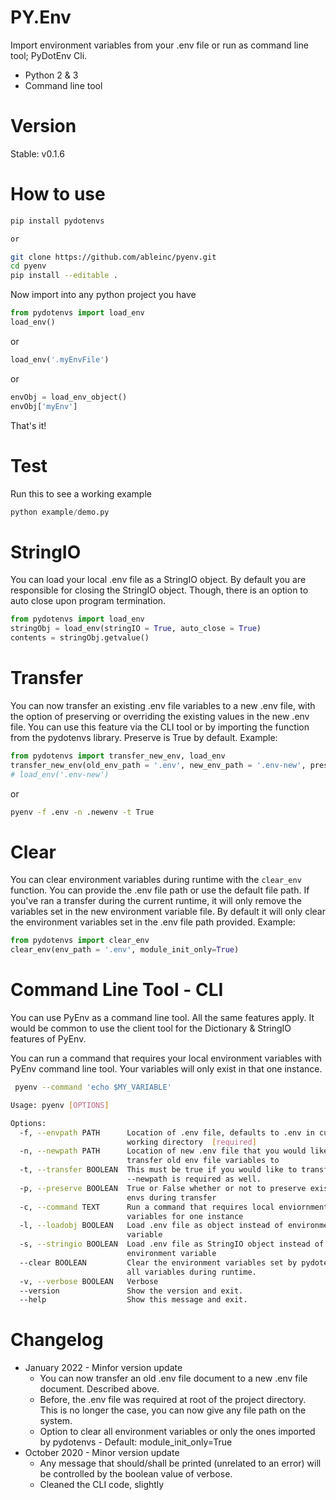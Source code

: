 # PY.Env
Import environment variables from your .env file or run as command line tool; PyDotEnv Cli.
* Python 2 & 3
* Command line tool

# Version
Stable: v0.1.6

# How to use
```bash
pip install pydotenvs

or 

git clone https://github.com/ableinc/pyenv.git
cd pyenv
pip install --editable .
```
Now import into any python project you have <br />
``` python
from pydotenvs import load_env
load_env()
```
or <br />
```python 
load_env('.myEnvFile')
```
or <br />
```python 
envObj = load_env_object()
envObj['myEnv']
```
That's it!

# Test
Run this to see a working example
```python
python example/demo.py
``` 

# StringIO
You can load your local .env file as a StringIO object. 
By default you are responsible for closing the StringIO
object. Though, there is an option to auto close upon program
termination.

```python
from pydotenvs import load_env
stringObj = load_env(stringIO = True, auto_close = True)
contents = stringObj.getvalue()
```

# Transfer
You can now transfer an existing .env file variables to a new .env file,
with the option of preserving or overriding the existing values in the new
.env file. You can use this feature via the CLI tool or by importing the
function from the pydotenvs library. Preserve is True by default. Example:
```python
from pydotenvs import transfer_new_env, load_env
transfer_new_env(old_env_path = '.env', new_env_path = '.env-new', preserve = True)
# load_env('.env-new')
```
or
```bash
pyenv -f .env -n .newenv -t True
```

# Clear
You can clear environment variables during runtime with the ```clear_env``` 
function. You can provide the .env file path or use the default file path.
If you've ran a transfer during the current runtime, it will only remove the
variables set in the new environment variable file. By default it will only
clear the environment variables set in the .env file path provided. Example:
```python
from pydotenvs import clear_env
clear_env(env_path = '.env', module_init_only=True)
```

# Command Line Tool - CLI
You can use PyEnv as a command line tool. All the same features apply.
It would be common to use the client tool for the Dictionary & StringIO 
features of PyEnv.

You can run a command that requires your local environment variables
with PyEnv command line tool. Your variables will only exist in 
that one instance.

```bash
 pyenv --command 'echo $MY_VARIABLE'
 ```

```bash
Usage: pyenv [OPTIONS]

Options:
  -f, --envpath PATH      Location of .env file, defaults to .env in current
                          working directory  [required]
  -n, --newpath PATH      Location of new .env file that you would like to
                          transfer old env file variables to
  -t, --transfer BOOLEAN  This must be true if you would like to transfer.
                          --newpath is required as well.
  -p, --preserve BOOLEAN  True or False whether or not to preserve existing
                          envs during transfer
  -c, --command TEXT      Run a command that requires local enviornment
                          variables for one instance
  -l, --loadobj BOOLEAN   Load .env file as object instead of environment
                          variable
  -s, --stringio BOOLEAN  Load .env file as StringIO object instead of
                          environment variable
  --clear BOOLEAN         Clear the environment variables set by pydotenvs or
                          all variables during runtime.
  -v, --verbose BOOLEAN   Verbose
  --version               Show the version and exit.
  --help                  Show this message and exit.
  ```

# Changelog
* January 2022 - Minfor version update
  - You can now transfer an old .env file document to a new .env file document. Described above.
  - Before, the .env file was required at root of the project directory. This is no longer the case, you
    can now give any file path on the system.
  - Option to clear all environment variables or only the ones imported by pydotenvs - Default: module_init_only=True
* October 2020 - Minor version update
  - Any message that should/shall be printed (unrelated to an error) will be controlled by the boolean value of verbose.
  - Cleaned the CLI code, slightly
